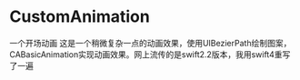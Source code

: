 # CustomAnimation
一个开场动画
这是一个稍微复杂一点的动画效果，使用UIBezierPath绘制图案，CABasicAnimation实现动画效果。网上流传的是swift2.2版本，我用swift4重写了一遍
